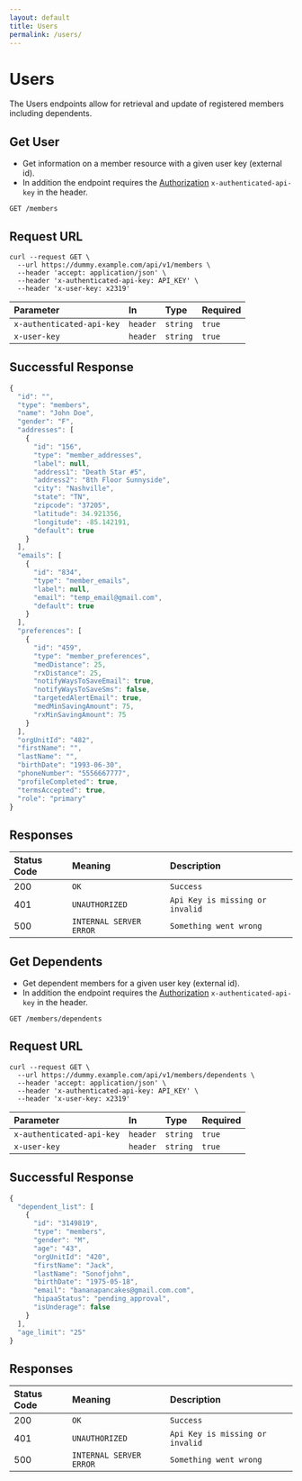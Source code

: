 ```yaml
---
layout: default
title: Users
permalink: /users/
---
```


# Users

The Users endpoints allow for retrieval and update of registered members including dependents.

## Get User

- Get information on a member resource with a given user key (external id).
- In addition the endpoint requires the [Authorization](auth.md) `x-authenticated-api-key` in the header.

```
GET /members
```

## Request URL
```http
curl --request GET \
  --url https://dummy.example.com/api/v1/members \
  --header 'accept: application/json' \
  --header 'x-authenticated-api-key: API_KEY' \
  --header 'x-user-key: x2319'
```

| Parameter | In | Type | Required |
| :--- | :--- | :--- |:--- |
| `x-authenticated-api-key` | `header` | `string`| `true` |
| `x-user-key` | `header` | `string`| `true` |

## Successful Response

```javascript
{
  "id": "",
  "type": "members",
  "name": "John Doe",
  "gender": "F",
  "addresses": [
    {
      "id": "156",
      "type": "member_addresses",
      "label": null,
      "address1": "Death Star #5",
      "address2": "8th Floor Sunnyside",
      "city": "Nashville",
      "state": "TN",
      "zipcode": "37205",
      "latitude": 34.921356,
      "longitude": -85.142191,
      "default": true
    }
  ],
  "emails": [
    {
      "id": "834",
      "type": "member_emails",
      "label": null,
      "email": "temp_email@gmail.com",
      "default": true
    }
  ],
  "preferences": [
    {
      "id": "459",
      "type": "member_preferences",
      "medDistance": 25,
      "rxDistance": 25,
      "notifyWaysToSaveEmail": true,
      "notifyWaysToSaveSms": false,
      "targetedAlertEmail": true,
      "medMinSavingAmount": 75,
      "rxMinSavingAmount": 75
    }
  ],
  "orgUnitId": "482",
  "firstName": "",
  "lastName": "",
  "birthDate": "1993-06-30",
  "phoneNumber": "5556667777",
  "profileCompleted": true,
  "termsAccepted": true,
  "role": "primary"
}
```

## Responses

| Status Code | Meaning | Description | 
| :--- | :--- |:--- |
| 200 | `OK` | `Success` |
| 401 | `UNAUTHORIZED` | `Api Key is missing or invalid`|
| 500 | `INTERNAL SERVER ERROR` | `Something went wrong` |


## Get Dependents

- Get dependent members for a given user key (external id).
- In addition the endpoint requires the [Authorization](auth.md) `x-authenticated-api-key` in the header.

```
GET /members/dependents
```

## Request URL
```http
curl --request GET \
  --url https://dummy.example.com/api/v1/members/dependents \
  --header 'accept: application/json' \
  --header 'x-authenticated-api-key: API_KEY' \
  --header 'x-user-key: x2319'
```

| Parameter | In | Type | Required |
| :--- | :--- | :--- |:--- |
| `x-authenticated-api-key` | `header` | `string`| `true` |
| `x-user-key` | `header` | `string`| `true` |

## Successful Response

```javascript
{
  "dependent_list": [
    {
      "id": "3149819",
      "type": "members",
      "gender": "M",
      "age": "43",
      "orgUnitId": "420",
      "firstName": "Jack",
      "lastName": "Sonofjohn",
      "birthDate": "1975-05-18",
      "email": "bananapancakes@gmail.com.com",
      "hipaaStatus": "pending_approval",
      "isUnderage": false
    }
  ],
  "age_limit": "25"
}
```

## Responses

| Status Code | Meaning | Description | 
| :--- | :--- |:--- |
| 200 | `OK` | `Success` |
| 401 | `UNAUTHORIZED` | `Api Key is missing or invalid`|
| 500 | `INTERNAL SERVER ERROR` | `Something went wrong` |
